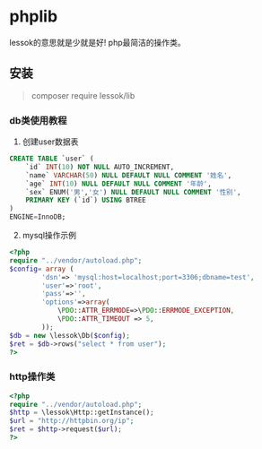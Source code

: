 # phplib
lessok的意思就是少就是好! php最简洁的操作类。

## 安装

> composer require lessok/lib

### db类使用教程

1. 创建user数据表

```sql
CREATE TABLE `user` (
	`id` INT(10) NOT NULL AUTO_INCREMENT,
	`name` VARCHAR(50) NULL DEFAULT NULL COMMENT '姓名',
	`age` INT(10) NULL DEFAULT NULL COMMENT '年龄',
	`sex` ENUM('男','女') NULL DEFAULT NULL COMMENT '性别',
	PRIMARY KEY (`id`) USING BTREE
)
ENGINE=InnoDB;
```



2. mysql操作示例

```php
<?php
require "../vendor/autoload.php";
$config= array (
		'dsn'=> 'mysql:host=localhost;port=3306;dbname=test',
		'user'=>'root',
		'pass'=>'',
		'options'=>array(
		    \PDO::ATTR_ERRMODE=>\PDO::ERRMODE_EXCEPTION,
	      	\PDO::ATTR_TIMEOUT => 5,
		));
$db = new \lessok\Db($config);
$ret = $db->rows("select * from user");
?>
```



### http操作类

```php
<?php
require "../vendor/autoload.php";
$http = \lessok\Http::getInstance();
$url = "http://httpbin.org/ip";
$ret = $http->request($url);
?>
```
